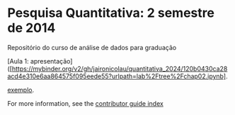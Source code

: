 # Pesquisa Quantitativa: 2 semestre de 2014


Repositório do curso de análise de dados para graduação

[Aula 1: apresentação]([https://mybinder.org/v2/gh/jaironicolau/quantitativa_2024/120b0430ca28acd4e310e6aa864575f095eede55?urlpath=lab%2Ftree%2Fchap02.ipynb].


[exemplo]([https://exemplo.com/](https://mybinder.org/v2/gh/jaironicolau/quantitativa_2024/120b0430ca28acd4e310e6aa864575f095eede55?urlpath=lab%2Ftree%2Fchap02.ipynb)).


For more information, see the [contributor guide index](https://github.com/Azure/azure-content/blob/master/contributor-guide/contributor-guide-index.md)
